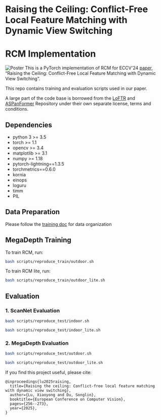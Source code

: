 # Raising the Ceiling: Conflict-Free Local Feature Matching with Dynamic View Switching
# RCM Implementation

![Poster](assets/poster.png)
This is a PyTorch implementation of RCM for ECCV'24 [paper](https://arxiv.org/abs/2407.07789), “Raising the Ceiling: Conflict-Free Local Feature Matching with Dynamic View Switching”.

This repo contains training and evaluation scripts used in our paper.

A large part of the code base is borrowed from the [LoFTR](https://github.com/zju3dv/LoFTR) and [ASPanFormer](https://github.com/apple/ml-aspanformer) Repository under their own separate license, terms and conditions. 

## Dependencies
* python 3 >= 3.5
* torch >= 1.1
* opencv >= 3.4
* matplotlib >= 3.1
* numpy >= 1.18
* pytorch-lightning==1.3.5
* torchmetrics==0.6.0 
* kornia
* einops
* loguru
* timm
* PIL

## Data Preparation
Please follow the [training doc](docs/TRAINING.md) for data organization

## MegaDepth Training
To train RCM, run:
```bash
bash scripts/reproduce_train/outdoor.sh
```
To train RCM lite, run:
```bash
bash scripts/reproduce_train/outdoor_lite.sh
```

## Evaluation


### 1. ScanNet Evaluation 
```bash
bash scripts/reproduce_test/indoor.sh
```
```bash
bash scripts/reproduce_test/indoor_lite.sh
```
### 2. MegaDepth Evaluation
 ```bash
bash scripts/reproduce_test/outdoor.sh
```
 ```bash
bash scripts/reproduce_test/outdoor_lite.sh
```

If you find this project useful, please cite:
```
@inproceedings{lu2025raising,
  title={Raising the ceiling: Conflict-free local feature matching with dynamic view switching},
  author={Lu, Xiaoyong and Du, Songlin},
  booktitle={European Conference on Computer Vision},
  pages={256--273},
  year={2025},
}
```
